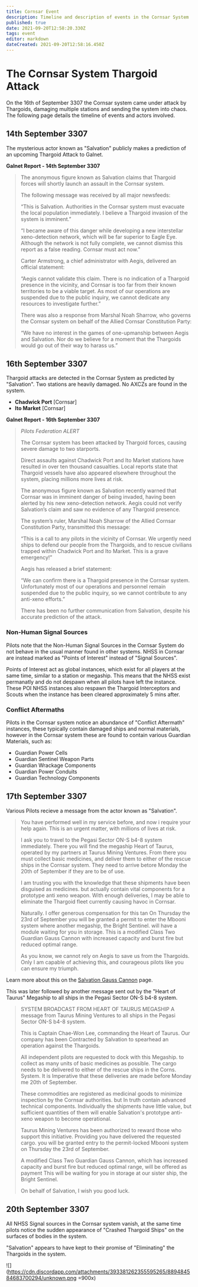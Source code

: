 ```yaml
---
title: Cornsar Event
description: Timeline and description of events in the Cornsar System
published: true
date: 2021-09-20T12:58:20.330Z
tags: event
editor: markdown
dateCreated: 2021-09-20T12:58:16.450Z
---
```


# The Cornsar System Thargoid Attack
On the 16th of September 3307 the Cornsar system came under attack by Thargoids, damaging multiple stations and sending the system into chaos. The following page details the timeline of events and actors involved.

## 14th September 3307

The mysterious actor known as "Salvation" publicly makes a prediction of an upcoming Thargoid Attack to Galnet.

**Galnet Report - 14th September 3307**
> The anonymous figure known as Salvation claims that Thargoid forces will shortly launch an assault in the Cornsar system.
> 
> The following message was received by all major newsfeeds:
> 
> “This is Salvation. Authorities in the Cornsar system must evacuate the local population immediately. I believe a Thargoid invasion of the system is imminent.”
> 
> “I became aware of this danger while developing a new interstellar xeno-detection network, which will be far superior to Eagle Eye. Although the network is not fully complete, we cannot dismiss this report as a false reading. Cornsar must act now.”
> 
> Carter Armstrong, a chief administrator with Aegis, delivered an official statement:
> 
> “Aegis cannot validate this claim. There is no indication of a Thargoid presence in the vicinity, and Cornsar is too far from their known territories to be a viable target. As most of our operations are suspended due to the public inquiry, we cannot dedicate any resources to investigate further.”
> 
> There was also a response from Marshal Noah Sharrow, who governs the Cornsar system on behalf of the Allied Cornsar Constitution Party:
> 
> “We have no interest in the games of one-upmanship between Aegis and Salvation. Nor do we believe for a moment that the Thargoids would go out of their way to harass us.”

## 16th September 3307

Thargoid attacks are detected in the Cornsar System as predicted by "Salvation". Two stations are heavily damaged. No AXCZs are found in the system.

- **Chadwick Port** [Cornsar]
- **Ito Market** [Cornsar]

**Galnet Report - 16th September 3307**
> *Pilots Federation ALERT*
> 
> The Cornsar system has been attacked by Thargoid forces, causing severe damage to two starports.
> 
> Direct assaults against Chadwick Port and Ito Market stations have resulted in over ten thousand casualties. Local reports state that Thargoid vessels have also appeared elsewhere throughout the system, placing millions more lives at risk.
> 
> The anonymous figure known as Salvation recently warned that Cornsar was in imminent danger of being invaded, having been alerted by his new xeno-detection network. Aegis could not verify Salvation’s claim and saw no evidence of any Thargoid presence.
> 
> The system’s ruler, Marshal Noah Sharrow of the Allied Cornsar Constitution Party, transmitted this message:
> 
> “This is a call to any pilots in the vicinity of Cornsar. We urgently need ships to defend our people from the Thargoids, and to rescue civilians trapped within Chadwick Port and Ito Market. This is a grave emergency!”
> 
> Aegis has released a brief statement:
> 
> “We can confirm there is a Thargoid presence in the Cornsar system. Unfortunately most of our operations and personnel remain suspended due to the public inquiry, so we cannot contribute to any anti-xeno efforts.”
> 
> There has been no further communication from Salvation, despite his accurate prediction of the attack.

### Non-Human Signal Sources

Pilots note that the Non-Human Signal Sources in the Cornsar System do not behave in the usual manner found in other systems. NHSS in Cornsar are instead marked as "Points of Interest" instead of "Signal Sources".

Points of Interest act as global instances, which exist for all players at the same time, similar to a station or megaship. This means that the NHSS exist permanatly and do not despawn when all pilots have left the instance. These POI NHSS instances also respawn the Thargoid Interceptors and Scouts when the instance has been cleared approximately 5 mins after.

### Conflict Aftermaths
Pilots in the Cornsar system notice an abundance of "Conflict Aftermath" instances, these typically contain damaged ships and normal materials, however in the Cornsar system these are found to contain various Guardian Materials, such as:

- Guardian Power Cells
- Guardian Sentinel Weapon Parts
- Guardian Wrackage Components
- Guardian Power Conduits
- Guardian Technology Components

## 17th September 3307
Various Pilots recieve a message from the actor known as "Salvation".

> You have performed well in my service before, and now i require your help again. This is an urgent matter, with millions of lives at risk. 
> 
> I ask you to travel to the Pegasi Sector ON-S b4-8 system immediately. There you will find the megaship Heart of Taurus, operated by my partners at Taurus Mining Ventures. From there you must collect basic medicines, and deliver them to either of the rescue ships in the Cornsar system. They need to arrive betore Monday the 20th of September if they are to be of use.
> 
> I am trusting you with the knowledge that these shipments have been disguised as medicines. but actually contain vital components for a prototype anti xeno weapon. With enough deliveries, I may be able to eliminate the Thargoid fleet currently causing havoc in Cornsar.
> 
> Naturally. I offer generous compensation for this tan On Thursday the 23rd of September you will be granted a permit to enter the Mbooni system where another megaship, the Bright Sentinel. will have a module waiting for you in storage. This is a modified Class Two Guardian Gauss Cannon with increased capacity and burst fire but reduced optimal range.
> 
> As you know, we cannot rely on Aegis to save us from the Thargoids. Only I am capable of achieving this, and courageous pilots like you can ensure my triumph.

Learn more about this on the [Salvation Gauss Cannon](/en/salvation-gauss) page.

This was later followed by another message sent out by the "Heart of Taurus" Megaship to all ships in the Pegasi Sector ON-S b4-8 system.

> SYSTEM BROADCAST FROM HEART OF TAURUS MEGASHIP
> A message from Taurus Mining Ventures to all ships in the Pegasi Sector ON-S b4-8 system.
> 
> This is Captain Chae-Won Lee, commanding the Heart of Taurus. Our company has been Contracted by Salvation to spearhead an operation against the Thargoids.
> 
> All independent pilots are requested to dock with this Megaship. to collect as many units of basic medicines as possible. The cargo needs to be delivered to either of the rescue ships in the Corns. System. It is Imperative that these deliveries are made before Monday me 20th of September.
> 
> These commodities are registered as medicinal goods to minimize inspection by the Cornsar authorities. but In truth contain advanced technical components. Individually the shipments have little value, but sufficient quantities of them will enable Salvation's prototype anti-xeno weapon to become operational.
> 
> Taurus Mining Ventures has been authorized to reward those who support this initiative. Providing you have delivered the requested cargo. you will be granted entry to the permit-locked Mbooni system on Thursday the 23rd of September.
> 
> A modified Class Two Guardian Gauss Cannon, which has increased capacity and burst fire but reduced optimal range, will be offered as payment This will be waiting for you in storage at our sister ship, the Bright Sentinel.
> 
> On behalf of Salvation, I wish you good luck.

## 20th September 3307
All NHSS Signal sources in the Cornsar system vanish, at the same time pilots notice the sudden appearance of "Crashed Thargoid Ships" on the surfaces of bodies in the system.

"Salvation" appears to have kept to their promise of "Eliminating" the Thargoids in the system.

![](https://cdn.discordapp.com/attachments/393381262355595265/889484584683700294/unknown.png =900x)